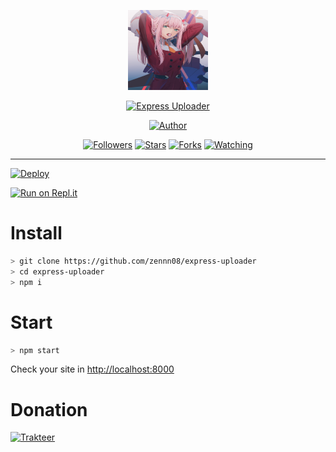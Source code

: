 <p align="center">
<img src="https://raw.githubusercontent.com/Xinz-Team/XinzBot/main/media/Itsuki.jpg" alt="XINZ BOT" width="128" height="128"/>
</p>
<p align="center">
<a href="#"><img title="Express Uploader" src="https://img.shields.io/badge/Express Uploader-green?colorA=%23ff0000&colorB=%23017e40&style=for-the-badge"></a>
</p>
<p align="center">
<a href="https://github.com/zennn08"><img title="Author" src="https://img.shields.io/badge/Author-zennn08-red.svg?style=for-the-badge&logo=github"></a>
</p>
<p align="center">
<a href="https://github.com/zennn08/followers"><img title="Followers" src="https://img.shields.io/github/followers/zennn08?color=blue&style=flat-square"></a>
<a href="https://github.com/zennn08/megumikato2/stargazers/"><img title="Stars" src="https://img.shields.io/github/stars/zennn08/express-uploader?color=red&style=flat-square"></a>
<a href="https://github.com/zennn08/megumikato2/network/members"><img title="Forks" src="https://img.shields.io/github/forks/zennn08/express-uploader?color=red&style=flat-square"></a>
<a href="https://github.com/zennn08/megumikato2/watchers"><img title="Watching" src="https://img.shields.io/github/watchers/zennn08/express-uploader?label=Watchers&color=blue&style=flat-square"></a>
</p>

---

[![Deploy](https://www.herokucdn.com/deploy/button.svg)](https://heroku.com/deploy?template=https://github.com/Maybelowe/express-uploader/)

[![Run on Repl.it](https://repl.it/badge/github/zennn08/express-uploader)](https://repl.it/github/zennn08/express-uploader)

# Install

```bash
> git clone https://github.com/zennn08/express-uploader
> cd express-uploader
> npm i
```

# Start

```bash
> npm start
```

Check your site in [http://localhost:8000](http://localhost:9876)

# Donation

[![Trakteer](https://trakteer.id/images/mix/navbar-logo-lite-white-beta.png)](https://trakteer.id/aqulzz)
